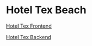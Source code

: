 # Hotel Tex Beach

[Hotel Tex Frontend](https://github.com/T-Experts-G4/hoteltex-frontend)

[Hotel Tex Backend](https://github.com/T-Experts-G4/hoteltex-backend)
